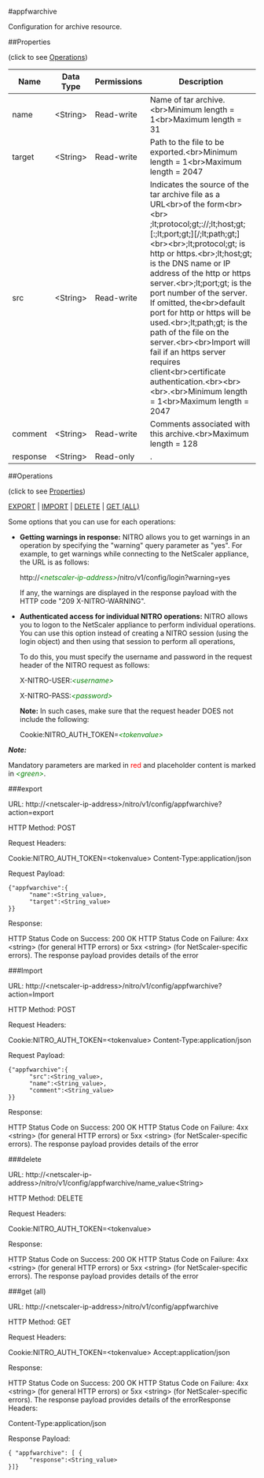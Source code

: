 #appfwarchive

Configuration for archive resource.


##Properties 
<span>(click to see [Operations](#operations))</span>


<table><thead><tr><th>Name</th><th> Data Type</th><th> Permissions</th><th>Description</th></tr></thead><tbody><tr><td>name</td><td>&lt;String></td><td>Read-write</td><td>Name of tar archive.&lt;br>Minimum length = 1&lt;br>Maximum length = 31</td><tr><tr><td>target</td><td>&lt;String></td><td>Read-write</td><td>Path to the file to be exported.&lt;br>Minimum length = 1&lt;br>Maximum length = 2047</td><tr><tr><td>src</td><td>&lt;String></td><td>Read-write</td><td>Indicates the source of the tar archive file as a URL&lt;br>of the form&lt;br>&lt;br> ;lt;protocol;gt;://;lt;host;gt;[:;lt;port;gt;][/;lt;path;gt;]&lt;br>&lt;br>;lt;protocol;gt; is http or https.&lt;br>;lt;host;gt; is the DNS name or IP address of the http or https server.&lt;br>;lt;port;gt; is the port number of the server. If omitted, the&lt;br>default port for http or https will be used.&lt;br>;lt;path;gt; is the path of the file on the server.&lt;br>&lt;br>Import will fail if an https server requires client&lt;br>certificate authentication.&lt;br>&lt;br>&lt;br>.&lt;br>Minimum length = 1&lt;br>Maximum length = 2047</td><tr><tr><td>comment</td><td>&lt;String></td><td>Read-write</td><td>Comments associated with this archive.&lt;br>Maximum length = 128</td><tr><tr><td>response</td><td>&lt;String></td><td>Read-only</td><td>.</td><tr></tbody></table>
##Operations 
<span>(click to see [Properties](#properties))</span>


[EXPORT](#export) | [IMPORT](#import) | [DELETE](#delete) | [GET (ALL)](#get-(all))


Some options that you can use for each operations:
<ul><li><p><b>Getting warnings in response:</b> NITRO allows you to get warnings in an operation by specifying the "warning" query parameter as "yes". For example, to get warnings while connecting to the NetScaler appliance, the URL is as follows:</p><p>http://<span style="color:green;font-style:italic;">&lt;netscaler-ip-address&gt;</span>/nitro/v1/config/login?warning=yes</p><p>If any, the warnings are displayed in the response payload with the HTTP code "209 X-NITRO-WARNING".</p></li><li><p><b>Authenticated access for individual NITRO operations:</b> NITRO allows you to logon to the NetScaler appliance to perform individual operations. You can use this option instead of creating a NITRO session (using the login object) and then using that session to perform all operations,</p><p>To do this, you must specify the username and password in the request header of the NITRO request as follows:</p><p>X-NITRO-USER:<span style="color:green;font-style:italic;">&lt;username&gt;</span></p><p>X-NITRO-PASS:<span style="color:green;font-style:italic;">&lt;password&gt;</span></p><p><b>Note:</b> In such cases, make sure that the request header DOES not include the following:</p><p>Cookie:NITRO_AUTH_TOKEN=<span style="color:green;font-style:italic;">&lt;tokenvalue&gt;</span></p></li></ul>



***Note:*** 
Mandatory parameters are marked in <span style="color:#FF0000;">red</span> and placeholder content is marked in <span style="color:green;font-style:italic">&lt;green&gt;</span>.

###export



URL: http://&lt;netscaler-ip-address&gt;/nitro/v1/config/appfwarchive?action=export
HTTP Method: POST
Request Headers:

Cookie:NITRO_AUTH_TOKEN=&lt;tokenvalue&gt;Content-Type:application/json

Request Payload: ```{"appfwarchive":{      "name":<String_value>,      "target":<String_value>}}```
Response:
HTTP Status Code on Success: 200 OKHTTP Status Code on Failure: 4xx &lt;string&gt; (for general HTTP errors) or 5xx &lt;string&gt; (for NetScaler-specific errors). The response payload provides details of the error


###Import



URL: http://&lt;netscaler-ip-address&gt;/nitro/v1/config/appfwarchive?action=Import
HTTP Method: POST
Request Headers:

Cookie:NITRO_AUTH_TOKEN=&lt;tokenvalue&gt;Content-Type:application/json

Request Payload: ```{"appfwarchive":{      "src":<String_value>,      "name":<String_value>,      "comment":<String_value>}}```
Response:
HTTP Status Code on Success: 200 OKHTTP Status Code on Failure: 4xx &lt;string&gt; (for general HTTP errors) or 5xx &lt;string&gt; (for NetScaler-specific errors). The response payload provides details of the error


###delete



URL: http://&lt;netscaler-ip-address&gt;/nitro/v1/config/appfwarchive/name_value&lt;String&gt;
HTTP Method: DELETE
Request Headers:

Cookie:NITRO_AUTH_TOKEN=&lt;tokenvalue&gt;

Response:
HTTP Status Code on Success: 200 OKHTTP Status Code on Failure: 4xx &lt;string&gt; (for general HTTP errors) or 5xx &lt;string&gt; (for NetScaler-specific errors). The response payload provides details of the error


###get (all)



URL: http://&lt;netscaler-ip-address&gt;/nitro/v1/config/appfwarchive
HTTP Method: GET
Request Headers:

Cookie:NITRO_AUTH_TOKEN=&lt;tokenvalue&gt;Accept:application/json

Response:
HTTP Status Code on Success: 200 OKHTTP Status Code on Failure: 4xx &lt;string&gt; (for general HTTP errors) or 5xx &lt;string&gt; (for NetScaler-specific errors). The response payload provides details of the errorResponse Headers:

Content-Type:application/json

Response Payload: ```{ "appfwarchive": [ {      "response":<String_value>}]}```



